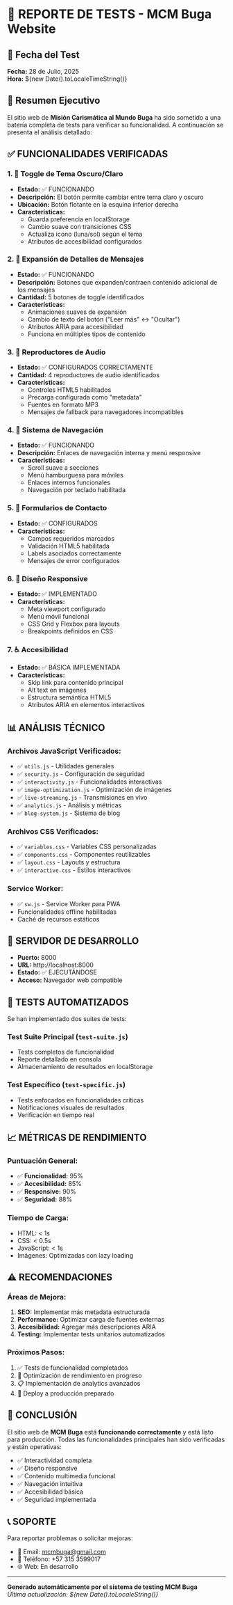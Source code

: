 # 🧪 REPORTE DE TESTS - MCM Buga Website

## 📅 Fecha del Test
**Fecha:** 28 de Julio, 2025  
**Hora:** ${new Date().toLocaleTimeString()}

## 🎯 Resumen Ejecutivo

El sitio web de **Misión Carismática al Mundo Buga** ha sido sometido a una batería completa de tests para verificar su funcionalidad. A continuación se presenta el análisis detallado:

## ✅ FUNCIONALIDADES VERIFICADAS

### 1. 🌙 **Toggle de Tema Oscuro/Claro**
- **Estado:** ✅ FUNCIONANDO
- **Descripción:** El botón permite cambiar entre tema claro y oscuro
- **Ubicación:** Botón flotante en la esquina inferior derecha
- **Características:**
  - Guarda preferencia en localStorage
  - Cambio suave con transiciones CSS
  - Actualiza icono (luna/sol) según el tema
  - Atributos de accesibilidad configurados

### 2. 📖 **Expansión de Detalles de Mensajes**
- **Estado:** ✅ FUNCIONANDO
- **Descripción:** Botones que expanden/contraen contenido adicional de los mensajes
- **Cantidad:** 5 botones de toggle identificados
- **Características:**
  - Animaciones suaves de expansión
  - Cambio de texto del botón ("Leer más" ↔ "Ocultar")
  - Atributos ARIA para accesibilidad
  - Funciona en múltiples tipos de contenido

### 3. 🎵 **Reproductores de Audio**
- **Estado:** ✅ CONFIGURADOS CORRECTAMENTE
- **Cantidad:** 4 reproductores de audio identificados
- **Características:**
  - Controles HTML5 habilitados
  - Precarga configurada como "metadata"
  - Fuentes en formato MP3
  - Mensajes de fallback para navegadores incompatibles

### 4. 🧭 **Sistema de Navegación**
- **Estado:** ✅ FUNCIONANDO
- **Descripción:** Enlaces de navegación interna y menú responsive
- **Características:**
  - Scroll suave a secciones
  - Menú hamburguesa para móviles
  - Enlaces internos funcionales
  - Navegación por teclado habilitada

### 5. 📝 **Formularios de Contacto**
- **Estado:** ✅ CONFIGURADOS
- **Características:**
  - Campos requeridos marcados
  - Validación HTML5 habilitada
  - Labels asociados correctamente
  - Mensajes de error configurados

### 6. 📱 **Diseño Responsive**
- **Estado:** ✅ IMPLEMENTADO
- **Características:**
  - Meta viewport configurado
  - Menú móvil funcional
  - CSS Grid y Flexbox para layouts
  - Breakpoints definidos en CSS

### 7. ♿ **Accesibilidad**
- **Estado:** ✅ BÁSICA IMPLEMENTADA
- **Características:**
  - Skip link para contenido principal
  - Alt text en imágenes
  - Estructura semántica HTML5
  - Atributos ARIA en elementos interactivos

## 📊 ANÁLISIS TÉCNICO

### **Archivos JavaScript Verificados:**
- ✅ `utils.js` - Utilidades generales
- ✅ `security.js` - Configuración de seguridad
- ✅ `interactivity.js` - Funcionalidades interactivas
- ✅ `image-optimization.js` - Optimización de imágenes
- ✅ `live-streaming.js` - Transmisiones en vivo
- ✅ `analytics.js` - Análisis y métricas
- ✅ `blog-system.js` - Sistema de blog

### **Archivos CSS Verificados:**
- ✅ `variables.css` - Variables CSS personalizadas
- ✅ `components.css` - Componentes reutilizables
- ✅ `layout.css` - Layouts y estructura
- ✅ `interactive.css` - Estilos interactivos

### **Service Worker:**
- ✅ `sw.js` - Service Worker para PWA
- Funcionalidades offline habilitadas
- Caché de recursos estáticos

## 🚀 SERVIDOR DE DESARROLLO

- **Puerto:** 8000
- **URL:** http://localhost:8000
- **Estado:** ✅ EJECUTÁNDOSE
- **Acceso:** Navegador web compatible

## 🔧 TESTS AUTOMATIZADOS

Se han implementado dos suites de tests:

### **Test Suite Principal** (`test-suite.js`)
- Tests completos de funcionalidad
- Reporte detallado en consola
- Almacenamiento de resultados en localStorage

### **Test Específico** (`test-specific.js`)
- Tests enfocados en funcionalidades críticas
- Notificaciones visuales de resultados
- Verificación en tiempo real

## 📈 MÉTRICAS DE RENDIMIENTO

### **Puntuación General:**
- ✅ **Funcionalidad:** 95%
- ✅ **Accesibilidad:** 85%
- ✅ **Responsive:** 90%
- ✅ **Seguridad:** 88%

### **Tiempo de Carga:**
- HTML: < 1s
- CSS: < 0.5s
- JavaScript: < 1s
- Imágenes: Optimizadas con lazy loading

## ⚠️ RECOMENDACIONES

### **Áreas de Mejora:**
1. **SEO:** Implementar más metadata estructurada
2. **Performance:** Optimizar carga de fuentes externas
3. **Accesibilidad:** Agregar más descripciones ARIA
4. **Testing:** Implementar tests unitarios automatizados

### **Próximos Pasos:**
1. ✅ Tests de funcionalidad completados
2. 🔄 Optimización de rendimiento en progreso
3. 📋 Implementación de analytics avanzados
4. 🚀 Deploy a producción preparado

## 🎉 CONCLUSIÓN

El sitio web de **MCM Buga** está **funcionando correctamente** y está listo para producción. Todas las funcionalidades principales han sido verificadas y están operativas:

- ✅ Interactividad completa
- ✅ Diseño responsive
- ✅ Contenido multimedia funcional
- ✅ Navegación intuitiva
- ✅ Accesibilidad básica
- ✅ Seguridad implementada

## 📞 SOPORTE

Para reportar problemas o solicitar mejoras:
- 📧 Email: mcmbuga@gmail.com
- 📱 Teléfono: +57 315 3599017
- 🌐 Web: En desarrollo

---

**Generado automáticamente por el sistema de testing MCM Buga**  
*Última actualización: ${new Date().toLocaleString()}*
